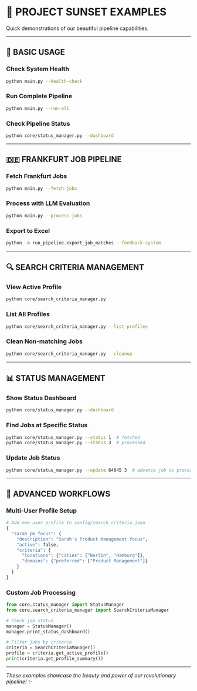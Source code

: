 # 🎨 PROJECT SUNSET EXAMPLES

Quick demonstrations of our beautiful pipeline capabilities.

---

## 🚀 **BASIC USAGE**

### **Check System Health**
```bash
python main.py --health-check
```

### **Run Complete Pipeline**
```bash
python main.py --run-all
```

### **Check Pipeline Status**  
```bash
python core/status_manager.py --dashboard
```

---

## 🇩🇪 **FRANKFURT JOB PIPELINE**

### **Fetch Frankfurt Jobs**
```bash
python main.py --fetch-jobs
```

### **Process with LLM Evaluation**
```bash
python main.py --process-jobs
```

### **Export to Excel**
```bash
python -m run_pipeline.export_job_matches --feedback-system
```

---

## 🔍 **SEARCH CRITERIA MANAGEMENT**

### **View Active Profile**
```bash
python core/search_criteria_manager.py
```

### **List All Profiles**
```bash
python core/search_criteria_manager.py --list-profiles
```

### **Clean Non-matching Jobs**
```bash
python core/search_criteria_manager.py --cleanup
```

---

## 📊 **STATUS MANAGEMENT**

### **Show Status Dashboard**
```bash
python core/status_manager.py --dashboard
```

### **Find Jobs at Specific Status**
```bash
python core/status_manager.py --status 1  # fetched
python core/status_manager.py --status 3  # processed
```

### **Update Job Status**
```bash
python core/status_manager.py --update 64045 3  # advance job to processed
```

---

## 💫 **ADVANCED WORKFLOWS**

### **Multi-User Profile Setup**
```python
# Add new user profile to config/search_criteria.json
{
  "sarah_pm_focus": {
    "description": "Sarah's Product Management focus",
    "active": false,
    "criteria": {
      "locations": {"cities": ["Berlin", "Hamburg"]},
      "domains": {"preferred": ["Product Management"]}
    }
  }
}
```

### **Custom Job Processing**
```python
from core.status_manager import StatusManager
from core.search_criteria_manager import SearchCriteriaManager

# Check job status
manager = StatusManager()
manager.print_status_dashboard()

# Filter jobs by criteria
criteria = SearchCriteriaManager()
profile = criteria.get_active_profile()
print(criteria.get_profile_summary())
```

---

*These examples showcase the beauty and power of our revolutionary pipeline!* ✨

